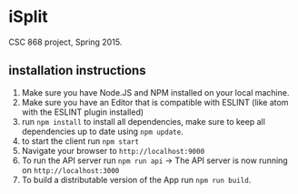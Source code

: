 # iSplit
CSC 868 project, Spring 2015.

## installation instructions

1. Make sure you have Node.JS and NPM installed on your local machine.
2. Make sure you have an Editor that is compatible with ESLINT (like atom with the ESLINT plugin installed)
3. run `npm install` to install all dependencies, make sure to keep all dependencies up to date using `npm update`.
4. to start the client run `npm start`
5. Navigate your browser to `http://localhost:9000`
6. To run the API server run `npm run api` -> The API server is now running on `http://localhost:3000`
7. To build a distributable version of the App run `npm run build`.
